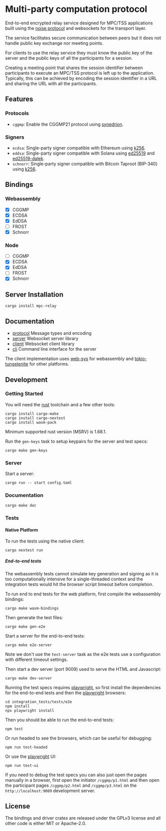 # Multi-party computation protocol

End-to-end encrypted relay service designed for MPC/TSS applications built using the [noise protocol][] and websockets for the transport layer.

The service facilitates secure communication between peers but it does not handle public key exchange nor meeting points.

For clients to use the relay service they must know the public key of the server and the public keys of all the participants for a session.

Creating a meeting point that shares the session identifier between participants to execute an MPC/TSS protocol is left up to the application. Typically, this can be achieved by encoding the session identifier in a URL and sharing the URL with all the participants.

## Features

### Protocols

* `cggmp`: Enable the CGGMP21 protocol using [synedrion](https://github.com/entropyxyz/synedrion).

### Signers

* `ecdsa`: Single-party signer compatible with Ethereum using [k256](https://docs.rs/k256/latest/k256/).
* `eddsa`: Single-party signer compatible with Solana using [ed25519](https://docs.rs/ed25519/latest/ed25519/) and [ed25519-dalek](https://docs.rs/ed25519-dalek/latest/ed25519_dalek/).
* `schnorr`: Single-party signer compatible with Bitcoin Taproot (BIP-340) using [k256](https://docs.rs/k256/latest/k256/).

## Bindings

### Webassembly

* [x] CGGMP
* [x] ECDSA
* [x] EdDSA
* [ ] FROST
* [x] Schnorr

### Node

* [ ] CGGMP
* [x] ECDSA
* [x] EdDSA
* [ ] FROST
* [x] Schnorr

## Server Installation

```
cargo install mpc-relay
```

## Documentation

* [protocol][] Message types and encoding
* [server][] Websocket server library
* [client][] Websocket client library
* [cli][] Command line interface for the server

The client implementation uses [web-sys][] for webassembly and [tokio-tungstenite][] for other platforms.

## Development

### Getting Started

You will need the [rust][] toolchain and a few other tools:

```
cargo install cargo-make
cargo install cargo-nextest
cargo install wasm-pack
```

Minimum supported rust version (MSRV) is 1.68.1.

Run the `gen-keys` task to setup keypairs for the server and test specs:

```
cargo make gen-keys
```

### Server

Start a server:

```
cargo run -- start config.toml
```

### Documentation

```
cargo make doc
```

### Tests

#### Native Platform

To run the tests using the native client:

```
cargo nextest run
```

##### End-to-end tests

The webassembly tests cannot simulate key generation and signing as it is too computationally intensive for a single-threaded context and the integration tests would hit the browser script timeout before completion.

To run end to end tests for the web platform, first compile the webassembly bindings:

```
cargo make wasm-bindings
```

Then generate the test files:

```
cargo make gen-e2e
```

Start a server for the end-to-end tests:

```
cargo make e2e-server
```

Note we don't use the `test-server` task as the e2e tests use a configuration with different timeout settings.

Then start a dev server (port 9009) used to serve the HTML and Javascript:

```
cargo make dev-server
```

Running the test specs requires [playwright][], so first install the dependencies for the end-to-end tests and then the [playwright][] browsers:

```
cd integration_tests/tests/e2e
npm install
npx playwright install
```

Then you should be able to run the end-to-end tests:

```
npm test
```

Or run headed to see the browsers, which can be useful for debugging:

```
npm run test-headed
```

Or use the [playwright][] UI:

```
npm run test-ui
```

If you need to debug the test specs you can also just open the pages manually in a browser, first open the initiator `/cggmp/p1.html` and then open the participant pages `/cggmp/p2.html` and `/cggmp/p3.html` on the `http://localhost:9009` development server.

## License

The bindings and driver crates are released under the GPLv3 license and all other code is either MIT or Apache-2.0.

[noise protocol]: https://noiseprotocol.org/
[rust]: https://www.rust-lang.org/
[playwright]: https://playwright.dev
[web-sys]: https://docs.rs/web-sys
[tokio-tungstenite]: https://docs.rs/tokio-tungstenite
[protocol]: https://docs.rs/mpc-protocol
[server]: https://docs.rs/mpc-relay-server
[client]: https://docs.rs/mpc-client
[cli]: https://docs.rs/mpc-relay

